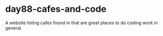 # day88-cafes-and-code
A website listing cafes found in that are great places to do coding work in general.
